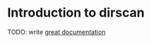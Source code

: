 # Introduction to dirscan

TODO: write [great documentation](http://jacobian.org/writing/what-to-write/)
